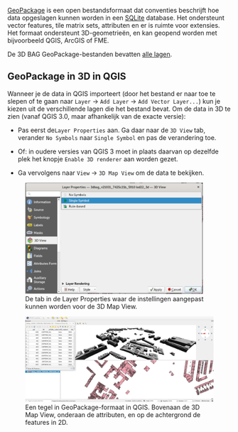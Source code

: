 

[GeoPackage](https://www.geopackage.org) is een open bestandsformaat dat conventies beschrijft hoe data opgeslagen kunnen worden in een [SQLite](https://www.sqlite.org/index.html) database. Het ondersteunt vector features, tile matrix sets, attributen en er is ruimte voor extensies. Het formaat ondersteunt 3D-geometrieën, en kan geopend worden met bijvoorbeeld QGIS, ArcGIS of FME.

De 3D BAG GeoPackage-bestanden bevatten [alle lagen](../../schema/layers/#data-layers).

## GeoPackage in 3D in QGIS

Wanneer je de data in QGIS importeert (door het bestand er naar toe te slepen of te gaan naar `Layer` -> `Add Layer` -> `Add Vector Layer...`) kun je kiezen uit de verschillende lagen die het bestand bevat. Om de data in 3D te zien (vanaf QGIS 3.0, maar afhankelijk van de exacte versie):

- Pas eerst de`Layer Properties` aan. Ga daar naar de `3D View` tab, verander `No Symbols` naar `Single Symbol` en pas de verandering toe.
- Of: in oudere versies van QGIS 3 moet in plaats daarvan op dezelfde plek het knopje `Enable 3D renderer` aan worden gezet. 

- Ga vervolgens naar `View` -> `3D Map View` om de data te bekijken.

<figure>
  <a href="../../../images_common/gpkg.png">
    <img src="../../../images_common/gpkg.png" width="400" />
  </a>
  <figcaption>De tab in de Layer Properties waar de instellingen aangepast kunnen worden voor de 3D Map View.</figcaption>
</figure>


<figure>
  <a href="../../../images_common/gpkg2.png">
    <img src="../../../images_common/gpkg2.png" />
  </a>
  <figcaption>Een tegel in GeoPackage-formaat in QGIS. Bovenaan de 3D Map View, onderaan de attributen, en op de achtergrond de features in 2D.</figcaption>
</figure>

